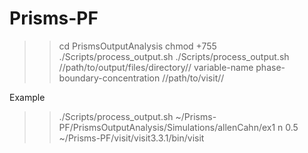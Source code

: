 # Prisms-PF

>> cd PrismsOutputAnalysis
>> chmod +755 ./Scripts/process_output.sh
>> ./Scripts/process_output.sh //path/to/output/files/directory// variable-name phase-boundary-concentration //path/to/visit//

Example
>> ./Scripts/process_output.sh ~/Prisms-PF/PrismsOutputAnalysis/Simulations/allenCahn/ex1 n 0.5 ~/Prisms-PF/visit/visit3.3.1/bin/visit
